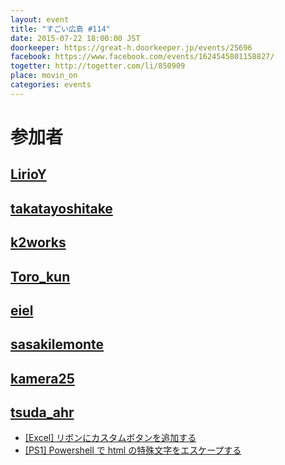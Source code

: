 ```yaml
---
layout: event
title: "すごい広島 #114"
date: 2015-07-22 18:00:00 JST
doorkeeper: https://great-h.doorkeeper.jp/events/25696
facebook: https://www.facebook.com/events/1624545801158827/
togetter: http://togetter.com/li/850909
place: movin_on
categories: events
---
```


# 参加者


## [LirioY](http://twitter.com/LirioY)


## [takatayoshitake](http://twitter.com/takatayoshitake)


## [k2works](https://github.com/k2works)


## [Toro_kun](https://twitter.com/Toro_kun)


## [eiel](http://eiel.info/)


## [sasakilemonte](https://github.com/sasakilemonte)


## [kamera25](https://github.com/kamera25)


## [tsuda_ahr](http://twitter.com/tsuda_ahr)

* [\[Excel\] リボンにカスタムボタンを追加する](http://ooltcloud.expressweb.jp/201507/article_24001733.html)
* [\[PS1\] Powershell で html の特殊文字をエスケープする](http://ooltcloud.expressweb.jp/201507/article_24001927.html)
